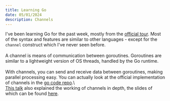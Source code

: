 ```yaml
---
title: Learning Go
date: 05/01/2024
description: Channels
---
```

I've been learning Go for the past week, mostly from the [official tour](https://go.dev/tour/welcome/1). Most of the syntax and features are similar to other languages - except for the `channel` construct which I've never seen before.\
\
A channel is means of communication between goroutines. Goroutines are similar to a lightweight version of OS threads, handled by the Go runtime.\
\
With channels, you can send and receive data between goroutines, making parallel processing easy. You can actually look at the official implementation of channels in the [go code repo](https://github.com/golang/go/blob/master/src/runtime/chan.go).\\
\
[This talk](https://www.youtube.com/watch?v=KBZlN0izeiY) also explained the working of channels in depth, the slides of which can be found [here](https://speakerdeck.com/kavya719/understanding-channels).
